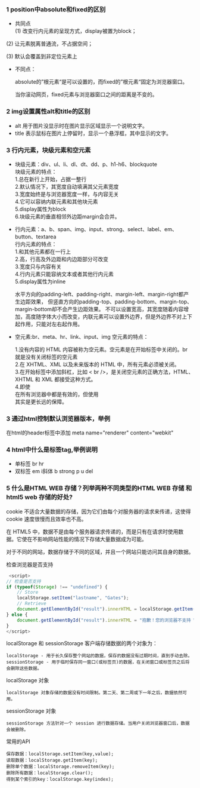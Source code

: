 ### 1 position中absolute和fixed的区别
 * 共同点  
  (1) 改变行内元素的呈现方式，display被置为block；

  (2) 让元素脱离普通流，不占据空间；

  (3) 默认会覆盖到非定位元素上

 * 不同点：

   absolute的”根元素“是可以设置的，而fixed的”根元素“固定为浏览器窗口。

   当你滚动网页，fixed元素与浏览器窗口之间的距离是不变的。

### 2 img设置属性alt和title的区别 
  * alt 用于图片没显示时在图片显示区域显示一个说明文字。
  * title 表示鼠标在图片上停留时，显示一个悬浮框，其中显示的文字。 
  
### 3 行内元素，块级元素和空元素
  * 块级元素：div、ul、li、dl、dt、dd、p、h1-h6、blockquote    
    块级元素的特点：  
    1.总在新行上开始，占据一整行  
    2.默认情况下，其宽度自动填满其父元素宽度  
    3.宽度始终是与浏览器宽度一样，与内容无关  
    4.它可以容纳内联元素和其他块元素  
    5.display属性为block  
    6.块级元素的垂直相邻外边距margin会合并。

  * 行内元素：a、b、span、img、input、strong、select、label、em、button、textarea   
    行内元素的特点：  
    1.和其他元素都在一行上  
    2.高，行高及外边距和内边距部分可改变  
    3.宽度只与内容有关  
    4.行内元素只能容纳文本或者其他行内元素  
    5.display属性为inline  

    水平方向的padding-left、padding-right、margin-left、margin-right都产生边距效果，
    但竖直方向的padding-top、padding-bottom、margin-top、margin-bottom却不会产生边距效果。
    不可以设置宽高，其宽度随着内容增加，高度随字体大小而改变，内联元素可以设置外边界，但是外边界不对上下起作用，只能对左右起作用。

  * 空元素:br、meta、hr、link、input、img
    空元素的特点：

    1.没有内容的 HTML 内容被称为空元素。空元素是在开始标签中关闭的。br 就是没有关闭标签的空元素  
    2.在 XHTML、XML 以及未来版本的 HTML 中，所有元素必须被关闭。  
    3.在开始标签中添加斜杠，比如 < br />，是关闭空元素的正确方法，HTML、XHTML 和 XML 都接受这种方式。  
    4.即使 <br> 在所有浏览器中都是有效的，但使用 <br /> 其实是更长远的保障。

### 3 通过html控制默认浏览器版本，举例
  在html的header标签中添加  meta name="renderer" content="webkit"

### 4 html中什么是标签tag,举例说明
  * 单标签  br hr
  * 双标签  em i斜体 b strong p u del

### 5 什么是HTML WEB 存储？列举两种不同类型的HTML WEB 存储 和 html5 web 存储的好处?
cookie 不适合大量数据的存储，因为它们由每个对服务器的请求来传递，这使得 cookie 速度很慢而且效率也不高。

在 HTML5 中，数据不是由每个服务器请求传递的，而是只有在请求时使用数据。它使在不影响网站性能的情况下存储大量数据成为可能。

对于不同的网站，数据存储于不同的区域，并且一个网站只能访问其自身的数据。
  
检查浏览器是否支持

```js
 <script>
// 检查是否支持
if (typeof(Storage) !== "undefined") {
    // Store
    localStorage.setItem("lastname", "Gates");
    // Retrieve
    document.getElementById("result").innerHTML = localStorage.getItem("lastname");
} else {
    document.getElementById("result").innerHTML = "抱歉！您的浏览器不支持 Web Storage ...";
}
</script>

```
localStorage 和 sessionStorage 
客户端存储数据的两个对象为：

    localStorage - 用于长久保存整个网站的数据，保存的数据没有过期时间，直到手动去除。
    sessionStorage - 用于临时保存同一窗口(或标签页)的数据，在关闭窗口或标签页之后将会删除这些数据。

localStorage 对象

    localStorage 对象存储的数据没有时间限制。第二天、第二周或下一年之后，数据依然可用。

sessionStorage 对象

    sessionStorage 方法针对一个 session 进行数据存储。当用户关闭浏览器窗口后，数据会被删除。

常用的API

    保存数据：localStorage.setItem(key,value);
    读取数据：localStorage.getItem(key);
    删除单个数据：localStorage.removeItem(key);
    删除所有数据：localStorage.clear();
    得到某个索引的key：localStorage.key(index);